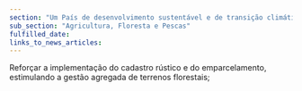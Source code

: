 ```yaml
---
section: "Um País de desenvolvimento sustentável e de transição climática"
sub_section: "Agricultura, Floresta e Pescas"
fulfilled_date:
links_to_news_articles:
---
```


Reforçar a implementação do cadastro rústico e do emparcelamento, estimulando a gestão agregada de terrenos florestais;